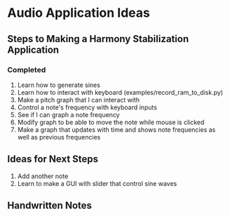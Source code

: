 # Audio Application Ideas

## Steps to Making a Harmony Stabilization Application

### Completed
1. Learn how to generate sines
1. Learn how to interact with keyboard (examples/record_ram_to_disk.py)
1. Make a pitch graph that I can interact with
1. Control a note's frequency with keyboard inputs
1. See if I can graph a note frequency
1. Modify graph to be able to move the note while mouse is clicked
1. Make a graph that updates with time and shows note frequencies as well as previous frequencies

## Ideas for Next Steps

1. Add another note
1. Learn to make a GUI with slider that control sine waves


## Handwritten Notes
